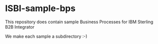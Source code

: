 # ISBI-sample-bps
This repository does contain sample Business Processes for IBM Sterling B2B Integrator

We make each sample a subdirectory :-)


